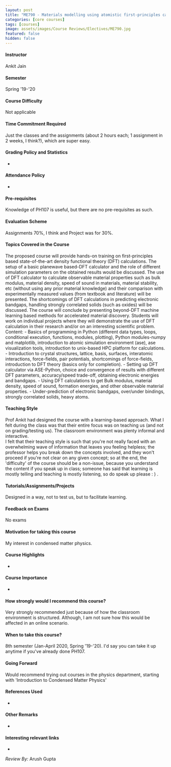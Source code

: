 ```yaml
---
layout: post
title: "ME790 - Materials modelling using atomistic first-principles calculations"
categories: [core courses]
tags: [courses]
image: assets/images/Course Reviews/Electives/ME790.jpg
featured: false
hidden: false
---
```


#### Instructor
Ankit Jain

#### Semester
Spring '19-'20

#### Course Difficulty
Not applicable

#### Time Commitment Required
Just the classes and the assignments (about 2 hours each; 1 assignment in 2 weeks, I think?), which are super easy.

#### Grading Policy and Statistics
-

#### Attendance Policy
-

#### Pre-requisites
Knowledge of PH107 is useful, but there are no pre-requisites as such.

#### Evaluation Scheme
Assignments 70%, I think and Project was for 30%.

#### Topics Covered in the Course
The proposed course will provide hands-on training on first-principles based state-of-the-art density functional theory (DFT) calculations. The setup of a basic planewave based-DFT calculator and the role of different simulation parameters on the obtained results would be discussed. The use of DFT calculator to calculate observable material properties such as bulk modulus, material density, speed of sound in materials, material stability, etc (without using any prior material knowledge) and their comparison with experimentally measured values (from textbook and literature) will be presented. The shortcomings of DFT calculations in predicting electronic bandgaps, handling strongly correlated solids (such as oxides) will be discussed. The course will conclude by presenting beyond-DFT machine learning based methods for accelerated material discovery. Students will work on individual projects where they will demonstrate the use of DFT calculation in their research and/or on an interesting scientific problem. Content: - Basics of programming in Python (different data types, loops, conditional execution, functions, modules, plotting), Python modules-numpy and matplotlib, introduction to atomic simulation environment (ase), ase visualization tools, introduction to unix-based HPC platform for calculations. - Introduction to crystal structures, lattice, basis, surfaces, interatomic interactions, force-fields, pair potentials, shortcomings of force-fields, introduction to DFT theory (basics only for completion). - Setting up DFT calculator via ASE-Python, choice and convergence of results with different DFT parameters, accuracy/speed trade-off, obtaining electronic energies and bandgaps. - Using DFT calculations to get Bulk modulus, material density, speed of sound, formation energies, and other observable material properties. - Under-prediction of electronic bandgaps, over/under bindings, strongly correlated solids, heavy atoms.

#### Teaching Style
Prof Ankit had designed the course with a learning-based approach. What I felt during the class was that their entire focus was on teaching us (and not on grading/testing us). The classroom environment was plenty informal and interactive.   
I felt that their teaching style is such that you're not really faced with an overwhelming wave of information that leaves you feeling helpless; the professor helps you break down the concepts involved, and they won't proceed if you're not clear on any given concept; so at the end, the 'difficulty' of the course should be a non-issue, because you understand the content if you speak up in class; someone has said that learning is mostly telling and teaching is mostly listening, so do speak up please : ) .

#### Tutorials/Assignments/Projects
Designed in a way, not to test us, but to facilitate learning.

#### Feedback on Exams
No exams

#### Motivation for taking this course
My interest in condensed matter physics.

#### Course Highlights
-

#### Course Importance
-

#### How strongly would I recommend this course?
Very strongly recommended just because of how the classroom environment is structured. Although, I am not sure how this would be affected in an online scenario.

#### When to take this course?
8th semester (Jan-April 2020, Spring '19-'20). I'd say you can take it up anytime if you've already done PH107.

#### Going Forward
Would recommend trying out courses in the physics department, starting with 'Introduction to Condensed Matter Physics'

#### References Used
-

#### Other Remarks
-

#### Interesting relevant links
-

*Review By:* Arush Gupta